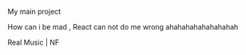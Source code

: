 My main project

How can i be mad , React can not do me wrong ahahahahahahahahah




Real Music | NF 
